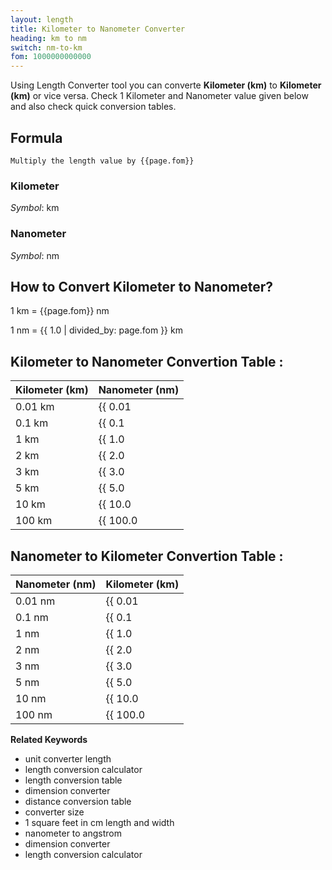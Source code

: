 ```yaml
---
layout: length
title: Kilometer to Nanometer Converter
heading: km to nm
switch: nm-to-km
fom: 1000000000000
---
```


Using Length Converter tool you can converte **Kilometer (km)** to **Kilometer (km)** or vice versa. Check 1 Kilometer and Nanometer value given below and also check quick conversion tables.

## Formula
`Multiply the length value by {{page.fom}}`

### Kilometer
*Symbol*: km

### Nanometer
*Symbol*: nm

## How to Convert Kilometer to Nanometer?
1 km = {{page.fom}} nm

1 nm = {{ 1.0 | divided_by: page.fom }} km

## Kilometer to Nanometer Convertion Table :

| Kilometer (km) | Nanometer (nm) |
| ---- | ---- |
| 0.01 km | {{ 0.01 | times: page.fom | round: 12 }} nm |
| 0.1 km | {{ 0.1 | times: page.fom | round: 12 }} nm |
| 1 km | {{ 1.0 | times: page.fom | round: 12 }} nm |
| 2 km | {{ 2.0 | times: page.fom | round: 12 }} nm |
| 3 km | {{ 3.0 | times: page.fom | round: 12 }} nm |
| 5 km | {{ 5.0 | times: page.fom | round: 12 }} nm |
| 10 km | {{ 10.0 | times: page.fom | round: 12 }} nm |
| 100 km | {{ 100.0 | times: page.fom | round: 12 }} nm |

## Nanometer to Kilometer Convertion Table :

| Nanometer (nm) | Kilometer (km) |
| ---- | ---- |
| 0.01 nm | {{ 0.01 | divided_by: page.fom | round: 12 }} km |
| 0.1 nm | {{ 0.1 | divided_by: page.fom | round: 12 }} km |
| 1 nm | {{ 1.0 | divided_by: page.fom | round: 12 }} km |
| 2 nm | {{ 2.0 | divided_by: page.fom | round: 12 }} km |
| 3 nm | {{ 3.0 | divided_by: page.fom | round: 12 }} km |
| 5 nm | {{ 5.0 | divided_by: page.fom | round: 12 }} km |
| 10 nm | {{ 10.0 | divided_by: page.fom | round: 12 }} km |
| 100 nm | {{ 100.0 | divided_by: page.fom | round: 12 }} km |

<script>
selectInput[8].selected = true
selectOutput[0].selected = true
</script>

  **Related Keywords**

  <ul class='relatedKeyword'>
    <li>unit converter length</li>
    <li>length conversion calculator</li>
    <li>length conversion table</li>
    <li>dimension converter</li>
    <li>distance conversion table</li>
    <li>converter size</li>
    <li>1 square feet in cm length and width</li>
    <li>nanometer to angstrom</li>
    <li>dimension converter</li>
    <li>length conversion calculator</li>
  </ul>
  